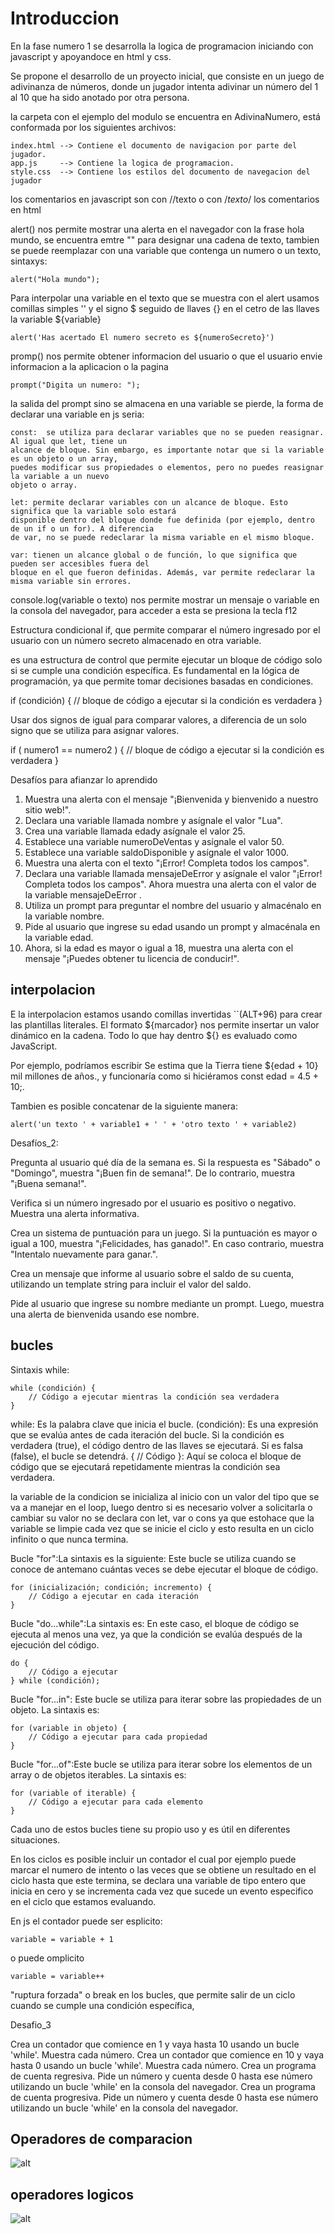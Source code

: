 # Introduccion

En la fase numero 1 se desarrolla la logica de programacion iniciando con javascript y apoyandoce
en html y css.

Se propone el desarrollo de un proyecto inicial, que consiste en un juego de adivinanza de números,
donde un jugador intenta adivinar un número del 1 al 10 que ha sido anotado por otra persona.

la carpeta con el ejemplo del modulo se encuentra en AdivinaNumero, está conformada por los siguientes
archivos:

    index.html --> Contiene el documento de navigacion por parte del jugador.
    app.js     --> Contiene la logica de programacion.
    style.css  --> Contiene los estilos del documento de navegacion del jugador

los comentarios en javascript son con //texto o con /*texto*/
los comentarios en html <!-- texto -->

alert() nos permite mostrar una alerta en el navegador con la frase hola mundo, se encuentra emtre "" para
designar una cadena de texto, tambien se puede reemplazar con una variable que contenga un numero o
un texto, sintaxys:

    alert("Hola mundo");

Para interpolar una variable en el texto que se muestra con el alert usamos comillas simples '' y el signo
$ seguido de llaves {} en el cetro de las llaves la variable ${variable}

    alert('Has acertado El numero secreto es ${numeroSecreto}')

promp() nos permite obtener informacion del usuario o que el usuario envie informacion a la aplicacion
o la pagina

    prompt("Digita un numero: ");

la salida del prompt sino se almacena en una variable se pierde, la forma de declarar una variable en
js seria:

    const:  se utiliza para declarar variables que no se pueden reasignar. Al igual que let, tiene un
    alcance de bloque. Sin embargo, es importante notar que si la variable es un objeto o un array,
    puedes modificar sus propiedades o elementos, pero no puedes reasignar la variable a un nuevo
    objeto o array.

    let: permite declarar variables con un alcance de bloque. Esto significa que la variable solo estará
    disponible dentro del bloque donde fue definida (por ejemplo, dentro de un if o un for). A diferencia
    de var, no se puede redeclarar la misma variable en el mismo bloque.

    var: tienen un alcance global o de función, lo que significa que pueden ser accesibles fuera del
    bloque en el que fueron definidas. Además, var permite redeclarar la misma variable sin errores.

console.log(variable o texto) nos permite mostrar un mensaje o variable en la consola del navegador,
para acceder a esta se presiona la tecla f12

Estructura condicional if, que permite comparar el número ingresado por el usuario con un número secreto
almacenado en otra variable.

es una estructura de control que permite ejecutar un bloque de código solo si se cumple una condición
específica. Es fundamental en la lógica de programación, ya que permite tomar decisiones basadas en
condiciones.

if (condición) {
    // bloque de código a ejecutar si la condición es verdadera
}

Usar dos signos de igual para comparar valores, a diferencia de un solo signo que se utiliza para asignar
valores.

if ( numero1 == numero2 ) {
    // bloque de código a ejecutar si la condición es verdadera
}

Desafíos para afianzar lo aprendido

1. Muestra una alerta con el mensaje "¡Bienvenida y bienvenido a nuestro sitio web!".
2. Declara una variable llamada nombre y asígnale el valor "Lua".
3. Crea una variable llamada edady asígnale el valor 25.
4. Establece una variable numeroDeVentas y asígnale el valor 50.
5. Establece una variable saldoDisponible y asígnale el valor 1000.
6. Muestra una alerta con el texto "¡Error! Completa todos los campos".
7. Declara una variable llamada mensajeDeError y asígnale el valor "¡Error! Completa todos los campos". Ahora muestra una
   alerta con el valor de la variable mensajeDeError .
8. Utiliza un prompt para preguntar el nombre del usuario y almacénalo en la variable nombre.
9. Pide al usuario que ingrese su edad usando un prompt y almacénala en la variable edad.
10. Ahora, si la edad es mayor o igual a 18, muestra una alerta con el mensaje "¡Puedes obtener tu licencia de conducir!".

## interpolacion

E la interpolacion estamos usando comillas invertidas ``(ALT+96) para crear las plantillas literales. El formato ${marcador}
nos permite insertar un valor dinámico en la cadena. Todo lo que hay dentro ${} es evaluado como JavaScript.

Por ejemplo, podríamos escribir Se estima que la Tierra tiene ${edad + 10} mil millones de años., y funcionaría como si
hiciéramos const edad = 4.5 + 10;.

Tambien es posible concatenar de la siguiente manera:

    alert('un texto ' + variable1 + ' ' + 'otro texto ' + variable2)

Desafíos_2:

Pregunta al usuario qué día de la semana es. Si la respuesta es "Sábado" o "Domingo", muestra "¡Buen fin de semana!". De
lo contrario, muestra "¡Buena semana!".

Verifica si un número ingresado por el usuario es positivo o negativo. Muestra una alerta informativa.

Crea un sistema de puntuación para un juego. Si la puntuación es mayor o igual a 100, muestra "¡Felicidades, has ganado!".
En caso contrario, muestra "Intentalo nuevamente para ganar.".

Crea un mensaje que informe al usuario sobre el saldo de su cuenta, utilizando un template string para incluir el valor
del saldo.

Pide al usuario que ingrese su nombre mediante un prompt. Luego, muestra una alerta de bienvenida usando ese nombre.

## bucles

Sintaxis while:

    while (condición) {
        // Código a ejecutar mientras la condición sea verdadera
    }

while: Es la palabra clave que inicia el bucle.
(condición): Es una expresión que se evalúa antes de cada iteración del bucle. Si la condición es verdadera (true), el
código dentro de las llaves se ejecutará. Si es falsa (false), el bucle se detendrá.
{ // Código }: Aquí se coloca el bloque de código que se ejecutará repetidamente mientras la condición sea verdadera.

la variable de la condicion se inicializa al inicio con un valor del tipo que se va a manejar en el loop, luego dentro si
es necesario volver a solicitarla o cambiar su valor no se declara con let, var o cons ya que estohace que la variable se
limpie cada vez que se inicie el ciclo y esto resulta en un ciclo infinito o que nunca termina.

Bucle "for":La sintaxis es la siguiente:
Este bucle se utiliza cuando se conoce de antemano cuántas veces se debe ejecutar el bloque de código.

    for (inicialización; condición; incremento) {
        // Código a ejecutar en cada iteración
    }

Bucle "do...while":La sintaxis es:
En este caso, el bloque de código se ejecuta al menos una vez, ya que la condición se evalúa después de la ejecución del código.

    do {
        // Código a ejecutar
    } while (condición);

Bucle "for...in":
Este bucle se utiliza para iterar sobre las propiedades de un objeto. La sintaxis es:

    for (variable in objeto) {
        // Código a ejecutar para cada propiedad
    }

Bucle "for...of":Este bucle se utiliza para iterar sobre los elementos de un array o de objetos iterables. La sintaxis es:

    for (variable of iterable) {
        // Código a ejecutar para cada elemento
    }

Cada uno de estos bucles tiene su propio uso y es útil en diferentes situaciones.

En los ciclos es posible incluir un contador el cual por ejemplo puede marcar el numero de intento o las veces que se obtiene
un resultado en el ciclo hasta que este termina, se declara una variable de tipo entero que inicia en cero y se incrementa
cada vez que sucede un evento especifico en el ciclo que estamos evaluando.

En js el contador puede ser esplicito:

    variable = variable + 1

o puede omplicito

    variable = variable++

"ruptura forzada" o break en los bucles, que permite salir de un ciclo cuando se cumple una condición específica, 

Desafio_3

Crea un contador que comience en 1 y vaya hasta 10 usando un bucle 'while'. Muestra cada número.
Crea un contador que comience en 10 y vaya hasta 0 usando un bucle 'while'. Muestra cada número.
Crea un programa de cuenta regresiva. Pide un número y cuenta desde 0 hasta ese número utilizando un bucle 'while' en la
consola del navegador.
Crea un programa de cuenta progresiva. Pide un número y cuenta desde 0 hasta ese número utilizando un bucle 'while' en la
consola del navegador.

## Operadores de comparacion

![alt](./Assets/Operdores_Logicos.png)

## operadores logicos

![alt](./Assets/operadores_2.png)
